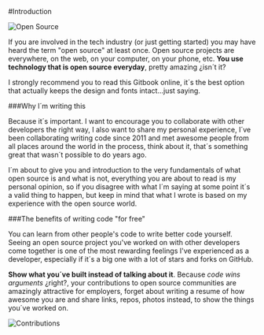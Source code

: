#Introduction

![Open Source](http://i.imgur.com/2NoGMea.jpg "Open Source logo")

If you are involved in the tech industry (or just getting started) you may have heard the term "open source" at least once. Open source projects are everywhere, on the web, on your computer, on your phone, etc. **You use technology that is open source everyday**, pretty amazing ¿isn´t it?

I strongly recommend you to read this Gitbook online, it´s the best option that actually keeps the design and fonts intact...just saying.

###Why I´m writing this

Because it´s important. I want to encourage you to collaborate with other developers the right way, I also want to share my personal experience, I´ve been collaborating writing code since 2011 and met awesome people from all places around the world in the process, think about it, that´s something great that wasn´t possible to do years ago.

I´m about to give you and introduction to the very fundamentals of what open source is and what is not, everything you are about to read is my personal opinion, so if you disagree with what I´m saying at some point it´s a valid thing to happen, but keep in mind that what I wrote is based on my experience with the open source world.

###The benefits of writing code "for free"

You can learn from other people's code to write better code yourself. Seeing an open source project you've worked on with other developers come together is one of the most rewarding feelings I've experienced as a developer, especially if it´s a big one with a lot of stars and forks on GitHub.

**Show what you´ve built instead of talking about it**. Because *code wins arguments* ¿right?, your contributions to open source communities are amazingly attractive for employers, forget about writing a resume of how awesome you are and share links, repos, photos instead, to show the things you´ve worked on.

![Contributions](http://i.imgur.com/slqw9O0.jpg "GitHub contributions")


